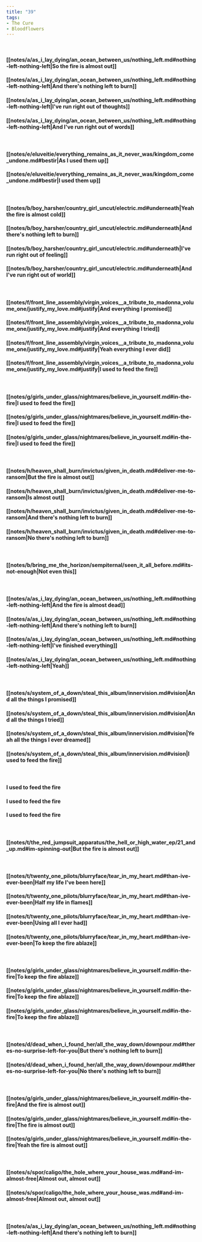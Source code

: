 ```yaml
---
title: "39"
tags:
- The Cure
- Bloodflowers
---
```

&nbsp;
#### [[notes/a/as_i_lay_dying/an_ocean_between_us/nothing_left.md#nothing-left-nothing-left|So the fire is almost out]]
#### [[notes/a/as_i_lay_dying/an_ocean_between_us/nothing_left.md#nothing-left-nothing-left|And there's nothing left to burn]]
#### [[notes/a/as_i_lay_dying/an_ocean_between_us/nothing_left.md#nothing-left-nothing-left|I've run right out of thoughts]]
#### [[notes/a/as_i_lay_dying/an_ocean_between_us/nothing_left.md#nothing-left-nothing-left|And I've run right out of words]]
&nbsp;
#### [[notes/e/eluveitie/everything_remains_as_it_never_was/kingdom_come_undone.md#bestir|As I used them up]]
#### [[notes/e/eluveitie/everything_remains_as_it_never_was/kingdom_come_undone.md#bestir|I used them up]]
&nbsp;
#### [[notes/b/boy_harsher/country_girl_uncut/electric.md#underneath|Yeah the fire is almost cold]]
#### [[notes/b/boy_harsher/country_girl_uncut/electric.md#underneath|And there's nothing left to burn]]
#### [[notes/b/boy_harsher/country_girl_uncut/electric.md#underneath|I've run right out of feeling]]
#### [[notes/b/boy_harsher/country_girl_uncut/electric.md#underneath|And I've run right out of world]]
&nbsp;
#### [[notes/f/front_line_assembly/virgin_voices__a_tribute_to_madonna_volume_one/justify_my_love.md#justify|And everything I promised]]
#### [[notes/f/front_line_assembly/virgin_voices__a_tribute_to_madonna_volume_one/justify_my_love.md#justify|And everything I tried]]
#### [[notes/f/front_line_assembly/virgin_voices__a_tribute_to_madonna_volume_one/justify_my_love.md#justify|Yeah everything I ever did]]
#### [[notes/f/front_line_assembly/virgin_voices__a_tribute_to_madonna_volume_one/justify_my_love.md#justify|I used to feed the fire]]
&nbsp;
#### [[notes/g/girls_under_glass/nightmares/believe_in_yourself.md#in-the-fire|I used to feed the fire]]
#### [[notes/g/girls_under_glass/nightmares/believe_in_yourself.md#in-the-fire|I used to feed the fire]]
#### [[notes/g/girls_under_glass/nightmares/believe_in_yourself.md#in-the-fire|I used to feed the fire]]
&nbsp;
#### [[notes/h/heaven_shall_burn/invictus/given_in_death.md#deliver-me-to-ransom|But the fire is almost out]]
#### [[notes/h/heaven_shall_burn/invictus/given_in_death.md#deliver-me-to-ransom|Is almost out]]
#### [[notes/h/heaven_shall_burn/invictus/given_in_death.md#deliver-me-to-ransom|And there's nothing left to burn]]
#### [[notes/h/heaven_shall_burn/invictus/given_in_death.md#deliver-me-to-ransom|No there's nothing left to burn]]
&nbsp;
#### [[notes/b/bring_me_the_horizon/sempiternal/seen_it_all_before.md#its-not-enough|Not even this]]
&nbsp;
#### [[notes/a/as_i_lay_dying/an_ocean_between_us/nothing_left.md#nothing-left-nothing-left|And the fire is almost dead]]
#### [[notes/a/as_i_lay_dying/an_ocean_between_us/nothing_left.md#nothing-left-nothing-left|And there's nothing left to burn]]
#### [[notes/a/as_i_lay_dying/an_ocean_between_us/nothing_left.md#nothing-left-nothing-left|I've finished everything]]
#### [[notes/a/as_i_lay_dying/an_ocean_between_us/nothing_left.md#nothing-left-nothing-left|Yeah]]
&nbsp;
#### [[notes/s/system_of_a_down/steal_this_album/innervision.md#vision|And all the things I promised]]
#### [[notes/s/system_of_a_down/steal_this_album/innervision.md#vision|And all the things I tried]]
#### [[notes/s/system_of_a_down/steal_this_album/innervision.md#vision|Yeah all the things I ever dreamed]]
#### [[notes/s/system_of_a_down/steal_this_album/innervision.md#vision|I used to feed the fire]]
&nbsp;
#### I used to feed the fire
#### I used to feed the fire
#### I used to feed the fire
&nbsp;
#### [[notes/t/the_red_jumpsuit_apparatus/the_hell_or_high_water_ep/21_and_up.md#im-spinning-out|But the fire is almost out]]
&nbsp;
#### [[notes/t/twenty_one_pilots/blurryface/tear_in_my_heart.md#than-ive-ever-been|Half my life I've been here]]
#### [[notes/t/twenty_one_pilots/blurryface/tear_in_my_heart.md#than-ive-ever-been|Half my life in flames]]
#### [[notes/t/twenty_one_pilots/blurryface/tear_in_my_heart.md#than-ive-ever-been|Using all I ever had]]
#### [[notes/t/twenty_one_pilots/blurryface/tear_in_my_heart.md#than-ive-ever-been|To keep the fire ablaze]]
&nbsp;
#### [[notes/g/girls_under_glass/nightmares/believe_in_yourself.md#in-the-fire|To keep the fire ablaze]]
#### [[notes/g/girls_under_glass/nightmares/believe_in_yourself.md#in-the-fire|To keep the fire ablaze]]
#### [[notes/g/girls_under_glass/nightmares/believe_in_yourself.md#in-the-fire|To keep the fire ablaze]]
&nbsp;
#### [[notes/d/dead_when_i_found_her/all_the_way_down/downpour.md#theres-no-surprise-left-for-you|But there's nothing left to burn]]
#### [[notes/d/dead_when_i_found_her/all_the_way_down/downpour.md#theres-no-surprise-left-for-you|No there's nothing left to burn]]
&nbsp;
#### [[notes/g/girls_under_glass/nightmares/believe_in_yourself.md#in-the-fire|And the fire is almost out]]
#### [[notes/g/girls_under_glass/nightmares/believe_in_yourself.md#in-the-fire|The fire is almost out]]
#### [[notes/g/girls_under_glass/nightmares/believe_in_yourself.md#in-the-fire|Yeah the fire is almost out]]
&nbsp;
#### [[notes/s/spor/caligo/the_hole_where_your_house_was.md#and-im-almost-free|Almost out, almost out]]
#### [[notes/s/spor/caligo/the_hole_where_your_house_was.md#and-im-almost-free|Almost out, almost out]]
&nbsp;
#### [[notes/a/as_i_lay_dying/an_ocean_between_us/nothing_left.md#nothing-left-nothing-left|And there's nothing left to burn]]
